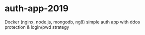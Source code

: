 # auth-app-2019
Docker (nginx, node.js, mongodb, ng8) simple auth app with ddos protection &amp; login/pwd strategy
